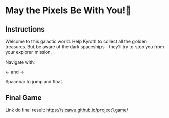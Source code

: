 # May the Pixels Be With You!🌟

## Instructions
Welcome to this galactic world. Help Kyroth to collect all the golden treasures. But be aware of the dark spaceships - they'll try to stop you from your explorer mission.

Navigate with:

← and →

Spacebar to jump and float.

## Final Game
Link do final result: https://sicawu.github.io/project1.game/